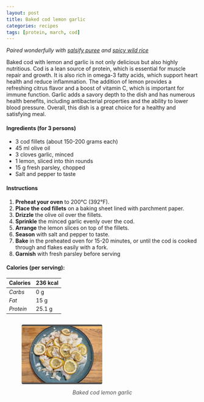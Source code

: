```yaml
---
layout: post
title: Baked cod lemon garlic
categories: recipes
tags: [protein, march, cod]
---
```


*Paired wonderfully with <a href="/recipes/salsify-puree">salsify puree</a> and <a href="/recipes/spicy-wild-rice">spicy wild rice</a>*

Baked cod with lemon and garlic is not only delicious but also highly nutritious. Cod is a lean source of protein, which is essential for muscle repair and growth. It is also rich in omega-3 fatty acids, which support heart health and reduce inflammation. The addition of lemon provides a refreshing citrus flavor and a boost of vitamin C, which is important for immune function. Garlic adds a savory depth to the dish and has numerous health benefits, including antibacterial properties and the ability to lower blood pressure. Overall, this dish is a great choice for a healthy and satisfying meal.

#### Ingredients (for 3 persons)
- 3 cod fillets (about 150-200 grams each)
- 45 ml olive oil
- 3 cloves garlic, minced
- 1 lemon, sliced into thin rounds
- 15 g fresh parsley, chopped
- Salt and pepper to taste

#### Instructions

1. **Preheat your oven** to 200°C (392°F).
2. **Place the cod fillets** on a baking sheet lined with parchment paper.
3. **Drizzle** the olive oil over the fillets.
3. **Sprinkle** the minced garlic evenly over the cod.
4. **Arrange** the lemon slices on top of the fillets.
5. **Season** with salt and pepper to taste.
6. **Bake** in the preheated oven for 15-20 minutes, or until the cod is cooked through and flakes easily with a fork.
7. **Garnish** with fresh parsley before serving

#### Calories (per serving):

| **Calories** | 236 kcal |
| ----------- | ----------- |
| *Carbs* | 0 g |
| *Fat* | 15 g |
| *Protein* | 25.1 g |

<div style="display: flex; align-items:center; justify-content: center">
<figure>
    <img src="/assets/2025-03-01-baked-cod-lemon-garlic/baked-cod-lemon-garlic.jpg" alt="description" style="width:50%; margin: 0 auto; border-bottom: 4px solid #4d4d4d;border-top: 4px solid #4d4d4d; border-radius: 4px">
    <figcaption style="margin-top: 10px; color:#4d4d4d; font-style: italic; text-align: center">Baked cod lemon garlic</figcaption>
</figure>
</div>